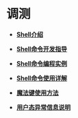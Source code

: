 # 调测<a name="ZH-CN_TOPIC_0000001157319409"></a>

-   **[Shell介绍](Shell介绍.md)**  

-   **[Shell命令开发指导](Shell命令开发指导.md)**  

-   **[Shell命令编程实例](Shell命令编程实例.md)**  

-   **[Shell命令使用详解](Shell命令使用详解.md)**  

-   **[魔法键使用方法](魔法键使用方法.md)**  

-   **[用户态异常信息说明](用户态异常信息说明.md)**  


